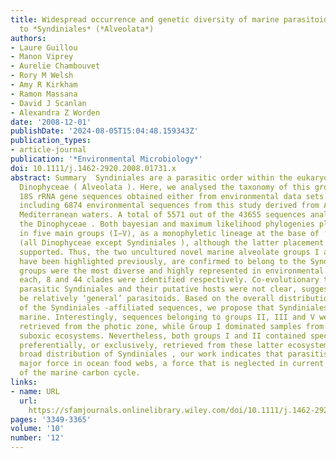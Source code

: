 ```yaml
---
title: Widespread occurrence and genetic diversity of marine parasitoids belonging
  to *Syndiniales* (*Alveolata*)
authors:
- Laure Guillou
- Manon Viprey
- Aurelie Chambouvet
- Rory M Welsh
- Amy R Kirkham
- Ramon Massana
- David J Scanlan
- Alexandra Z Worden
date: '2008-12-01'
publishDate: '2024-08-05T15:04:48.159343Z'
publication_types:
- article-journal
publication: '*Environmental Microbiology*'
doi: 10.1111/j.1462-2920.2008.01731.x
abstract: Summary  Syndiniales are a parasitic order within the eukaryotic lineage
  Dinophyceae ( Alveolata ). Here, we analysed the taxonomy of this group using 43655
  18S rRNA gene sequences obtained either from environmental data sets or cultures,
  including 6874 environmental sequences from this study derived from Atlantic and
  Mediterranean waters. A total of 5571 out of the 43655 sequences analysed fell within
  the Dinophyceae . Both bayesian and maximum likelihood phylogenies placed Syndiniales
  in five main groups (I–V), as a monophyletic lineage at the base of ‘core’ dinoflagellates
  (all Dinophyceae except Syndiniales ), although the latter placement was not bootstrap
  supported. Thus, the two uncultured novel marine alveolate groups I and II, which
  have been highlighted previously, are confirmed to belong to the Syndiniales . These
  groups were the most diverse and highly represented in environmental studies. Within
  each, 8 and 44 clades were identified respectively. Co-evolutionary trends between
  parasitic Syndiniales and their putative hosts were not clear, suggesting they may
  be relatively ‘general’ parasitoids. Based on the overall distribution patterns
  of the Syndiniales -affiliated sequences, we propose that Syndiniales are exclusively
  marine. Interestingly, sequences belonging to groups II, III and V were largely
  retrieved from the photic zone, while Group I dominated samples from anoxic and
  suboxic ecosystems. Nevertheless, both groups I and II contained specific clades
  preferentially, or exclusively, retrieved from these latter ecosystems. Given the
  broad distribution of Syndiniales , our work indicates that parasitism may be a
  major force in ocean food webs, a force that is neglected in current conceptualizations
  of the marine carbon cycle.
links:
- name: URL
  url: 
    https://sfamjournals.onlinelibrary.wiley.com/doi/10.1111/j.1462-2920.2008.01731.x
pages: '3349-3365'
volume: '10'
number: '12'
---
```

